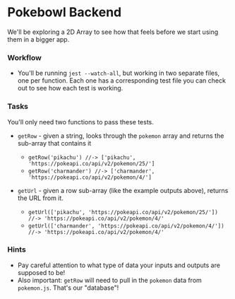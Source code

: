 # Pokebowl Backend

We'll be exploring a 2D Array to see how that feels before we start using them in a bigger app.


### Workflow

* You'll be running `jest --watch-all`, but working in two separate files, one per function. Each one has a corresponding test file you can check out to see how each test is working.


### Tasks

You'll only need two functions to pass these tests.

* `getRow` - given a string, looks through the `pokemon` array and returns the sub-array that contains it
  * `getRow('pikachu') //-> ['pikachu', 'https://pokeapi.co/api/v2/pokemon/25/']`
  * `getRow('charmander') //-> ['charmander', 'https://pokeapi.co/api/v2/pokemon/4/']`

* `getUrl` - given a row sub-array (like the example outputs above), returns the URL from it.
  * `getUrl(['pikachu', 'https://pokeapi.co/api/v2/pokemon/25/']) //-> 'https://pokeapi.co/api/v2/pokemon/4/'`
  * `getUrl(['charmander', 'https://pokeapi.co/api/v2/pokemon/4/']) //-> 'https://pokeapi.co/api/v2/pokemon/4/'`
 

### Hints

* Pay careful attention to what type of data your inputs and outputs are supposed to be!
* Also important: `getRow` will need to pull in the `pokemon` data from `pokemon.js`. That's our "database"!
